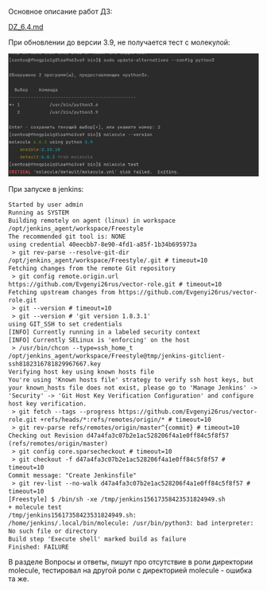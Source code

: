 Основное описание работ ДЗ:

[DZ_6.4.md](DZ_6.4.md)

При обновлении до версии 3.9, не получается тест с молекулой:

![6.4.dorabotka1.png](picture%2F6.4.dorabotka1.png)

При запуске в jenkins:

~~~
Started by user admin
Running as SYSTEM
Building remotely on agent (linux) in workspace /opt/jenkins_agent/workspace/Freestyle
The recommended git tool is: NONE
using credential 40eecbb7-8e90-4fd1-a85f-1b34b695973a
 > git rev-parse --resolve-git-dir /opt/jenkins_agent/workspace/Freestyle/.git # timeout=10
Fetching changes from the remote Git repository
 > git config remote.origin.url https://github.com/Evgenyi26rus/vector-role.git # timeout=10
Fetching upstream changes from https://github.com/Evgenyi26rus/vector-role.git
 > git --version # timeout=10
 > git --version # 'git version 1.8.3.1'
using GIT_SSH to set credentials 
[INFO] Currently running in a labeled security context
[INFO] Currently SELinux is 'enforcing' on the host
 > /usr/bin/chcon --type=ssh_home_t /opt/jenkins_agent/workspace/Freestyle@tmp/jenkins-gitclient-ssh8182316781829967667.key
Verifying host key using known hosts file
You're using 'Known hosts file' strategy to verify ssh host keys, but your known_hosts file does not exist, please go to 'Manage Jenkins' -> 'Security' -> 'Git Host Key Verification Configuration' and configure host key verification.
 > git fetch --tags --progress https://github.com/Evgenyi26rus/vector-role.git +refs/heads/*:refs/remotes/origin/* # timeout=10
 > git rev-parse refs/remotes/origin/master^{commit} # timeout=10
Checking out Revision d47a4fa3c07b2e1ac528206f4a1e0ff84c5f8f57 (refs/remotes/origin/master)
 > git config core.sparsecheckout # timeout=10
 > git checkout -f d47a4fa3c07b2e1ac528206f4a1e0ff84c5f8f57 # timeout=10
Commit message: "Create Jenkinsfile"
 > git rev-list --no-walk d47a4fa3c07b2e1ac528206f4a1e0ff84c5f8f57 # timeout=10
[Freestyle] $ /bin/sh -xe /tmp/jenkins15617358423531824949.sh
+ molecule test
/tmp/jenkins15617358423531824949.sh: /home/jenkins/.local/bin/molecule: /usr/bin/python3: bad interpreter: No such file or directory
Build step 'Execute shell' marked build as failure
Finished: FAILURE
~~~

В разделе Вопросы и ответы, пишут про отсутствие в роли директории molecule, тестировал на другой роли с  директорией molecule - ошибка та же.